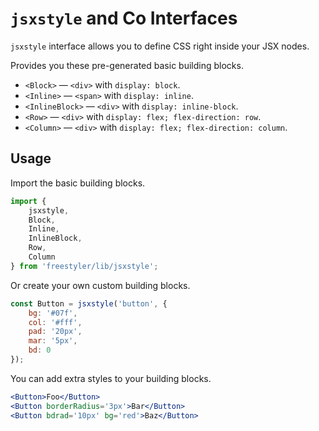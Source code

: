 # `jsxstyle` and Co Interfaces

`jsxstyle` interface allows you to define CSS right inside your JSX nodes.

Provides you these pre-generated basic building blocks.

- `<Block>` &mdash; `<div>` with `display: block`.
- `<Inline>` &mdash; `<span>` with `display: inline`.
- `<InlineBlock>` &mdash; `<div>` with `display: inline-block`.
- `<Row>` &mdash; `<div>` with `display: flex; flex-direction: row`.
- `<Column>` &mdash; `<div>` with `display: flex; flex-direction: column`.

## Usage

Import the basic building blocks.

```js
import {
    jsxstyle,
    Block,
    Inline,
    InlineBlock,
    Row,
    Column
} from 'freestyler/lib/jsxstyle';
```

Or create your own custom building blocks.

```js
const Button = jsxstyle('button', {
    bg: '#07f',
    col: '#fff',
    pad: '20px',
    mar: '5px',
    bd: 0
});
```

You can add extra styles to your building blocks.

```jsx
<Button>Foo</Button>
<Button borderRadius='3px'>Bar</Button>
<Button bdrad='10px' bg='red'>Baz</Button>
```
